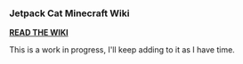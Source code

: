 ### Jetpack Cat Minecraft Wiki

**[READ THE WIKI](https://github.com/Jetpack-Cat/Jetpack-Cat-Minecraft/wiki)** 

This is a work in progress, I'll keep adding to it as I have time.
